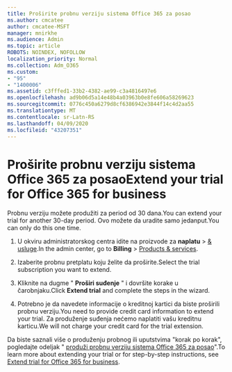 ```yaml
---
title: Proširite probnu verziju sistema Office 365 za posao
ms.author: cmcatee
author: cmcatee-MSFT
manager: mnirkhe
ms.audience: Admin
ms.topic: article
ROBOTS: NOINDEX, NOFOLLOW
localization_priority: Normal
ms.collection: Adm_O365
ms.custom:
- "95"
- "1400006"
ms.assetid: c3fffed1-33b2-4382-ae99-c3a4816497e6
ms.openlocfilehash: ad9b06d5a14e48b4a03963b0e8fe606a58269623
ms.sourcegitcommit: 0776c450a6279d8cf6386942e3844f14c4d2aa55
ms.translationtype: MT
ms.contentlocale: sr-Latn-RS
ms.lasthandoff: 04/09/2020
ms.locfileid: "43207351"
---
```

# <a name="extend-your-trial-for-office-365-for-business"></a><span data-ttu-id="aa5be-102">Proširite probnu verziju sistema Office 365 za posao</span><span class="sxs-lookup"><span data-stu-id="aa5be-102">Extend your trial for Office 365 for business</span></span>

<span data-ttu-id="aa5be-103">Probnu verziju možete produžiti za period od 30 dana.</span><span class="sxs-lookup"><span data-stu-id="aa5be-103">You can extend your trial for another 30-day period.</span></span> <span data-ttu-id="aa5be-104">Ovo možete da uradite samo jedanput.</span><span class="sxs-lookup"><span data-stu-id="aa5be-104">You can only do this one time.</span></span>
  
1. <span data-ttu-id="aa5be-105">U okviru administratorskog centra idite na proizvode za **naplatu** \> [& usluge](https://portal.office.com/adminportal/home#/subscriptions).</span><span class="sxs-lookup"><span data-stu-id="aa5be-105">In the admin center, go to **Billing** \> [Products & services](https://portal.office.com/adminportal/home#/subscriptions).</span></span>

2. <span data-ttu-id="aa5be-106">Izaberite probnu pretplatu koju želite da proširite.</span><span class="sxs-lookup"><span data-stu-id="aa5be-106">Select the trial subscription you want to extend.</span></span>

3. <span data-ttu-id="aa5be-107">Kliknite na dugme " **Proširi suđenje** " i dovršite korake u čarobnjaku.</span><span class="sxs-lookup"><span data-stu-id="aa5be-107">Click **Extend trial** and complete the steps in the wizard.</span></span>

4. <span data-ttu-id="aa5be-108">Potrebno je da navedete informacije o kreditnoj kartici da biste proširili probnu verziju.</span><span class="sxs-lookup"><span data-stu-id="aa5be-108">You need to provide credit card information to extend your trial.</span></span> <span data-ttu-id="aa5be-109">Za produženje suđenja nećemo naplatiti vašu kreditnu karticu.</span><span class="sxs-lookup"><span data-stu-id="aa5be-109">We will not charge your credit card for the trial extension.</span></span>

<span data-ttu-id="aa5be-110">Da biste saznali više o produženju probnog ili uputstvima "korak po korak", pogledajte odeljak " [produži probnu verziju sistema Office 365 za posao](https://docs.microsoft.com/microsoft-365/commerce/extend-your-trial)".</span><span class="sxs-lookup"><span data-stu-id="aa5be-110">To learn more about extending your trial or for step-by-step instructions, see [Extend trial for Office 365 for business](https://docs.microsoft.com/microsoft-365/commerce/extend-your-trial).</span></span>
